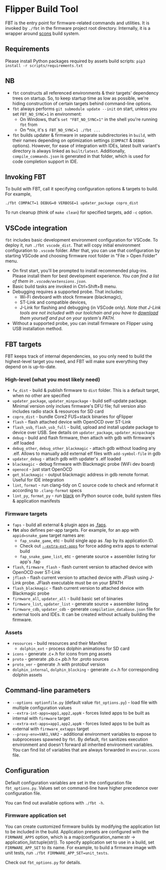 # Flipper Build Tool

FBT is the entry point for firmware-related commands and utilities.
It is invoked by `./fbt` in the firmware project root directory. Internally, it is a wrapper around [scons](https://scons.org/) build system.

## Requirements

Please install Python packages required by assets build scripts: `pip3 install -r scripts/requirements.txt`

## NB

* `fbt` constructs all referenced environments & their targets' dependency trees on startup. So, to keep startup time as low as possible, we're hiding construction of certain targets behind command-line options.
* `fbt` always performs `git submodule update --init` on start, unless you set `FBT_NO_SYNC=1` in environment:
    * On Windows, that's `set "FBT_NO_SYNC=1"` in the shell you're running `fbt` from
    * On \*nix, it's `$ FBT_NO_SYNC=1 ./fbt ...`
* `fbt` builds updater & firmware in separate subdirectories in `build`, with their names depending on optimization settings (`COMPACT` & `DEBUG` options). However, for ease of integration with IDEs, latest built variant's directory is always linked as `built/latest`. Additionally, `compile_commands.json` is generated in that folder, which is used for code completion support in IDE.

## Invoking FBT

To build with FBT, call it specifying configuration options & targets to build. For example,

`./fbt COMPACT=1 DEBUG=0 VERBOSE=1 updater_package copro_dist`

To run cleanup (think of `make clean`) for specified targets, add `-c` option.

## VSCode integration

`fbt` includes basic development environment configuration for VSCode. To deploy it, run `./fbt vscode_dist`. That will copy initial environment configuration to `.vscode` folder. After that, you can use that configuration by starting VSCode and choosing firmware root folder in "File > Open Folder" menu.

 * On first start, you'll be prompted to install recommended plug-ins. Please install them for best development experience. _You can find a list of them in `.vscode/extensions.json`._
 * Basic build tasks are invoked in Ctrl+Shift+B menu.
 * Debugging requires a supported probe. That includes:
    * Wi-Fi devboard with stock firmware (blackmagic),
    * ST-Link and compatible devices,
    * J-Link for flashing and debugging (in VSCode only). _Note that J-Link tools are not included with our toolchain and you have to [download](https://www.segger.com/downloads/jlink/) them yourself and put on your system's PATH._
 * Without a supported probe, you can install firmware on Flipper using USB installation method.


## FBT targets

FBT keeps track of internal dependencies, so you only need to build the highest-level target you need, and FBT will make sure everything they depend on is up-to-date.

### High-level (what you most likely need)
 
- `fw_dist` - build & publish firmware to `dist` folder. This is a default target, when no other are specified
- `updater_package`, `updater_minpackage` - build self-update package. Minimal version only inclues firmware's DFU file; full version also includes radio stack & resources for SD card
- `copro_dist` - bundle Core2 FUS+stack binaries for qFlipper
- `flash` - flash attached device with OpenOCD over ST-Link
- `flash_usb`, `flash_usb_full` - build, upload and install update package to device over USB. See details on `updater_package`, `updater_minpackage` 
- `debug` - build and flash firmware, then attach with gdb with firmware's .elf loaded
- `debug_other`, `debug_other_blackmagic` - attach gdb without loading any .elf. Allows to manually add external elf files with `add-symbol-file` in gdb
- `updater_debug` - attach gdb with updater's .elf loaded
- `blackmagic` - debug firmware with Blackmagic probe (WiFi dev board)
- `openocd` - just start OpenOCD
- `get_blackmagic` - output blackmagic address in gdb remote format. Useful for IDE integration
- `lint`, `format` - run clang-tidy on C source code to check and reformat it according to `.clang-format` specs
- `lint_py`, `format_py` - run [black](https://black.readthedocs.io/en/stable/index.html) on Python source code, build system files & application manifests 

### Firmware targets

- `faps` - build all external & plugin apps as [.faps](./AppsOnSDCard.md#fap-flipper-application-package). 
- **`fbt`** also defines per-app targets. For example, for an app with `appid=snake_game` target names are:
    - `fap_snake_game`, etc - build single app as .fap by its application ID.
    - Check out [`--extra-ext-apps`](#command-line-parameters) for force adding extra apps to external build
    - `fap_snake_game_list`, etc - generate source + assembler listing for app's .fap
- `flash`, `firmware_flash` - flash current version to attached device with OpenOCD over ST-Link
- `jflash` - flash current version to attached device with JFlash using J-Link probe. JFlash executable must be on your $PATH
- `flash_blackmagic` - flash current version to attached device with Blackmagic probe
- `firmware_all`, `updater_all` - build basic set of binaries
- `firmware_list`, `updater_list` - generate source + assembler listing
- `firmware_cdb`, `updater_cdb` - generate `compilation_database.json` file for external tools and IDEs. It can be created without actually building the firmware. 

### Assets

- `resources` - build resources and their Manifest
    - `dolphin_ext` - process dolphin animations for SD card 
- `icons` - generate .c+.h for icons from png assets
- `proto` - generate .pb.c+.pb.h for .proto sources
- `proto_ver` - generate .h with protobuf version 
- `dolphin_internal`, `dolphin_blocking` - generate .c+.h for corresponding dolphin assets
 

## Command-line parameters

- `--options optionfile.py` (default value `fbt_options.py`) - load file with multiple configuration values
- `--extra-int-apps=app1,app2,appN` - forces listed apps to be built as internal with `firmware` target
- `--extra-ext-apps=app1,app2,appN` - forces listed apps to be built as external with `firmware_extapps` target
- `--proxy-env=VAR1,VAR2` - additional environment variables to expose to subprocesses spawned by `fbt`. By default, `fbt` sanitizes execution environment and doesn't forward all inherited environment variables. You can find list of variables that are always forwarded in `environ.scons` file. 


## Configuration 

Default configuration variables are set in the configuration file `fbt_options.py`. 
Values set on command-line have higher precedence over configuration file.

You can find out available options with `./fbt -h`.

### Firmware application set

You can create customized firmware builds by modifying the application list to be included in the build. Application presets are configured with the `FIRMWARE_APPS` option, which is a map(configuration_name:str -> application_list:tuple(str)). To specify application set to use in a build, set `FIRMWARE_APP_SET` to its name.
For example, to build a firmware image with unit tests, run `./fbt FIRMWARE_APP_SET=unit_tests`.

Check out `fbt_options.py` for details.
